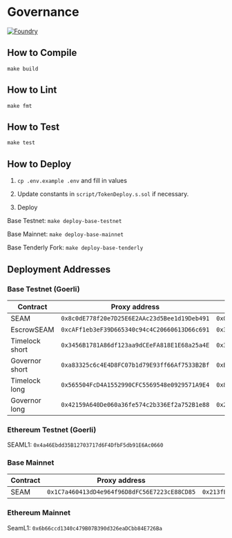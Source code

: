 # Governance

[![Foundry][foundry-badge]][foundry]

[foundry]: https://getfoundry.sh/
[foundry-badge]: https://img.shields.io/badge/Built%20with-Foundry-FFDB1C.svg

## How to Compile

`make build`

## How to Lint

`make fmt`

## How to Test

`make test`

## How to Deploy

1. `cp .env.example .env` and fill in values

2. Update constants in `script/TokenDeploy.s.sol` if necessary.

3. Deploy

Base Testnet: `make deploy-base-testnet`

Base Mainnet: `make deploy-base-mainnet`

Base Tenderly Fork: `make deploy-base-tenderly`

## Deployment Addresses

### Base Testnet (Goerli)

| Contract       | Proxy address                                | Implementation address                       |
| -------------- | -------------------------------------------- | -------------------------------------------- |
| SEAM           | `0x8c0dE778f20e7D25E6E2AAc23d5Bee1d19Deb491` | `0x0F2B5682562E3743F68D106CDf9512a9cd70e62e` |
| EscrowSEAM     | `0xcAFf1eb3eF39D665340c94c4C20660613D66c691` | `0x38405c502676152d4D4b9c04177b2b500b53202E` |
| Timelock short | `0x3456B1781A86df123aa9dCEeFA818E1E68a25a4E` | `0x341e372C091c93f73b451BDa20A3147A776fB3eb` |
| Governor short | `0xa83325c6c4E4D8FC07b1d79E93ff66Af7533B2Bf` | `0xE66d871C14af041cd7a77bfBc4E372dd1ec62BB8` |
| Timelock long  | `0x565504FcD4A1552990CFC5569548e0929571A9E4` | `0x80e887428cCa630F75a2452D27AA9805E9D5a1d8` |
| Governor long  | `0x42159A640De060a36fe574c2b336Ef2a752B1e88` | `0x28a43359BD4aB030d5884b3074B3d3418697Ab03` |

### Ethereum Testnet (Goerli)

SEAML1: `0x4a46Ebdd35B12703717d6F4DfbF5db91E6Ac0660`

### Base Mainnet

| Contract | Proxy address                                | Implementation address                       |
| -------- | -------------------------------------------- | -------------------------------------------- |
| SEAM     | `0x1C7a460413dD4e964f96D8dFC56E7223cE88CD85` | `0x213fB4BBE3BfB56d967459BdB2749b4597513d24` |

### Ethereum Mainnet

SeamL1: `0x6b66ccd1340c479B07B390d326eaDCbb84E726Ba`
